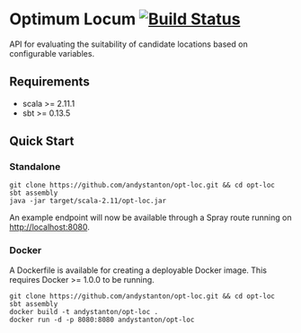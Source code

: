 # Optimum Locum [![Build Status](https://travis-ci.org/andystanton/opt-loc.svg?branch=master)](https://travis-ci.org/andystanton/opt-loc)

API for evaluating the suitability of candidate locations based on configurable variables.

## Requirements

* scala >= 2.11.1
* sbt >= 0.13.5

## Quick Start

### Standalone

```
git clone https://github.com/andystanton/opt-loc.git && cd opt-loc
sbt assembly
java -jar target/scala-2.11/opt-loc.jar
```

An example endpoint will now be available through a Spray route running on [http://localhost:8080](http://localhost:8080).

### Docker

A Dockerfile is available for creating a deployable Docker image. This requires Docker >= 1.0.0 to be running.

```
git clone https://github.com/andystanton/opt-loc.git && cd opt-loc
sbt assembly
docker build -t andystanton/opt-loc .
docker run -d -p 8080:8080 andystanton/opt-loc
```
